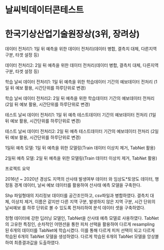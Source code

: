 # 날씨빅데이터콘테스트 
# 한국기상산업기술원장상(3위, 장려상)

데이터 전처리1: 1일 뒤 예측을 위한 데이터 전처리(데이터 병합, 결측치 대체, 다른지역 구분, 타겟 설정 등)

데이터 전처리2: 2일 뒤 예측을 위한 데이터 전처리(데이터 병합, 결측치 대체, 다른지역 구분, 타겟 설정 등)

학습 날씨 데이터 전처리1: 1일 뒤 예측을 위한 학습데이터 기간의 예보데이터 전처리 (1일 뒤 예보 활용, 시간단위를 하루단위로 변경)

학습 날씨 데이터 전처리2: 2일 뒤 예측을 위한 학습데이터 기간의 예보데이터 전처리 (2일 뒤 예보 활용, 시간단위를 하루단위로 변경)

테스트 날씨 데이터 전처리1: 1일 뒤 예측 테스트데이터 기간의 예보데이터 전처리 (1일 뒤 예보 활용, 시간단위를 하루단위로 변경)

테스트 날씨 데이터 전처리2: 2일 뒤 예측 테스트데이터 기간의 예보데이터 전처리 (2일 뒤 예보 활용, 시간단위를 하루단위로 변경)

1일뒤 예측 모델: 1일 뒤 예측을 위한 모델링(Train 데이터 이상치 제거, TabNet 활용)

2일뒤 예측 모델: 2일 뒤 예측을 위한 모델링(Train 데이터 이상치 제거, TabNet 활용)

프로젝트 요약

2016년 ~ 2020년 경상도 지역의 산사태 발생여부 데이터 와 임상도*토양도 데이터, 행정동 경계 데이터, 날씨 예보 데이터를 활용하여 산사태 예측 모델을 구축한다. 

Shp 파일형태의 지리정보 데이터를 공간조인하고, csv파일과  병합하였다.  결측치 대체, 이상치 제거, 이름은 같지만 다른 지역 구분, 발생하지 않은 지역 구분, 시간 단위의 날씨예보 를 하루 단위로 볼 수 있도록 전처리하여 분석 데이터 셋을 구축하였다. 

정형 데이터에 강한 딥러닝 모델인, TabNet을 산사태 예측 모델로 사용하였다. TabNet의 고유한 특징인, 순차적인 어텐션을 통한 피처 선택을 활용하여 다르게 resampling 된 6개의 데이터를 TabNet에 학습시켰다. 이를 통해 다르게 피처 선택이 되고 다르게 학습된 6개의 TabNet 모델을 생성하였다. 다르게 학습된 6개의 TabNet 모델을 앙상블하여 최종결과값을 도출하였다. 

